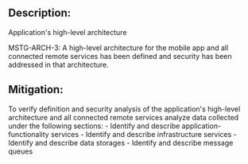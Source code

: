 ## Description:

Application's high-level architecture

MSTG-ARCH-3: A high-level architecture for the mobile app and all connected remote services has been defined and security has been addressed in that architecture.


## Mitigation:

To verify definition and security analysis of the application's high-level architecture and all connected remote services analyze data collected under the following sections:
	- Identify and describe application-functionality services
	- Identify and describe infrastructure services
	- Identify and describe data storages
	- Identify and describe message queues